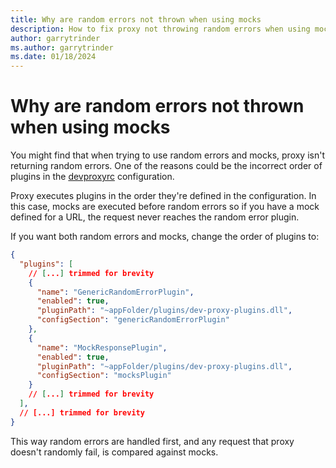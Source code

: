 ```yaml
---
title: Why are random errors not thrown when using mocks
description: How to fix proxy not throwing random errors when using mocks
author: garrytrinder
ms.author: garrytrinder
ms.date: 01/18/2024
---
```


# Why are random errors not thrown when using mocks

You might find that when trying to use random errors and mocks, proxy isn't returning random errors. One of the reasons could be the incorrect order of plugins in the [devproxyrc](../technical-reference/devproxyrc.md) configuration.

Proxy executes plugins in the order they're defined in the configuration. In this case, mocks are executed before random errors so if you have a mock defined for a URL, the request never reaches the random error plugin.

If you want both random errors and mocks, change the order of plugins to:

```json
{
  "plugins": [
    // [...] trimmed for brevity
    {
      "name": "GenericRandomErrorPlugin",
      "enabled": true,
      "pluginPath": "~appFolder/plugins/dev-proxy-plugins.dll",
      "configSection": "genericRandomErrorPlugin"
    },
    {
      "name": "MockResponsePlugin",
      "enabled": true,
      "pluginPath": "~appFolder/plugins/dev-proxy-plugins.dll",
      "configSection": "mocksPlugin"
    }
    // [...] trimmed for brevity
  ],
  // [...] trimmed for brevity
}
```

This way random errors are handled first, and any request that proxy doesn't randomly fail, is compared against mocks.
